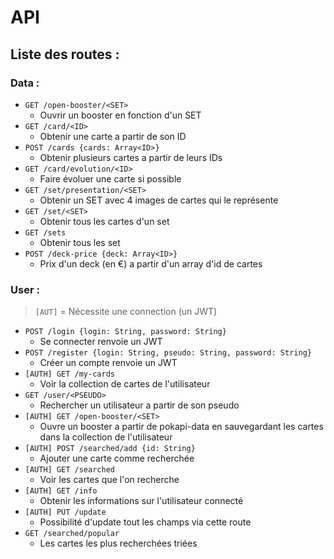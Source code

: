# API

## Liste des routes :

### Data :

- `GET /open-booster/<SET>`
	+ Ouvrir un booster en fonction d'un SET
- `GET /card/<ID>`
	+ Obtenir une carte a partir de son ID
- `POST /cards {cards: Array<ID>}`
	+ Obtenir plusieurs cartes a partir de leurs IDs
- `GET /card/evolution/<ID>`
	+ Faire évoluer une carte si possible
- `GET /set/presentation/<SET>`
	+ Obtenir un SET avec 4 images de cartes qui le représente
- `GET /set/<SET>`
	+ Obtenir tous les cartes d'un set
- `GET /sets`
	+ Obtenir tous les set
- `POST /deck-price {deck: Array<ID>}`
	+ Prix d'un deck (en €) a partir d'un array d'id de cartes 

### User :

> `[AUT]` = Nécessite une connection (un JWT)

- `POST /login {login: String, password: String}`
	+ Se connecter renvoie un JWT
- `POST /register {login: String, pseudo: String, password: String}`
	+ Créer un compte renvoie un JWT
- `[AUTH] GET /my-cards`
	+ Voir la collection de cartes de l'utilisateur
- `GET /user/<PSEUDO>`
	+ Rechercher un utilisateur a partir de son pseudo
- `[AUTH] GET /open-booster/<SET>`
	+ Ouvre un booster a partir de pokapi-data en sauvegardant les cartes dans la collection de l'utilisateur
- `[AUTH] POST /searched/add {id: String}`
	+ Ajouter une carte comme recherchée
- `[AUTH] GET /searched`
	+ Voir les cartes que l'on recherche
- `[AUTH] GET /info`
	+ Obtenir les informations sur l'utilisateur connecté
- `[AUTH] PUT /update`
	+ Possibilité d'update tout les champs via cette route
- `GET /searched/popular`
	+ Les cartes les plus recherchées triées
